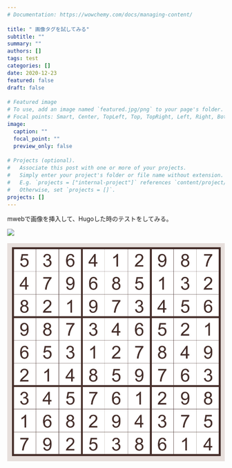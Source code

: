 ```yaml
---
# Documentation: https://wowchemy.com/docs/managing-content/

title: " 画像タグを試してみる"
subtitle: ""
summary: ""
authors: []
tags: test
categories: []
date: 2020-12-23
featured: false
draft: false

# Featured image
# To use, add an image named `featured.jpg/png` to your page's folder.
# Focal points: Smart, Center, TopLeft, Top, TopRight, Left, Right, BottomLeft, Bottom, BottomRight.
image:
  caption: ""
  focal_point: ""
  preview_only: false

# Projects (optional).
#   Associate this post with one or more of your projects.
#   Simply enter your project's folder or file name without extension.
#   E.g. `projects = ["internal-project"]` references `content/project/deep-learning/index.md`.
#   Otherwise, set `projects = []`.
projects: []
---
```



mwebで画像を挿入して、Hugoした時のテストをしてみる。


![](../media/version=1&uuid=F6757F82-E932-411A-A39B-B616B93E63EA&mode=compatible.jpeg)

![](media/version=1&uuid=23551DDC-0985-494C-ADB8-7C3FD6CDA665&mode=compatible.jpeg)
